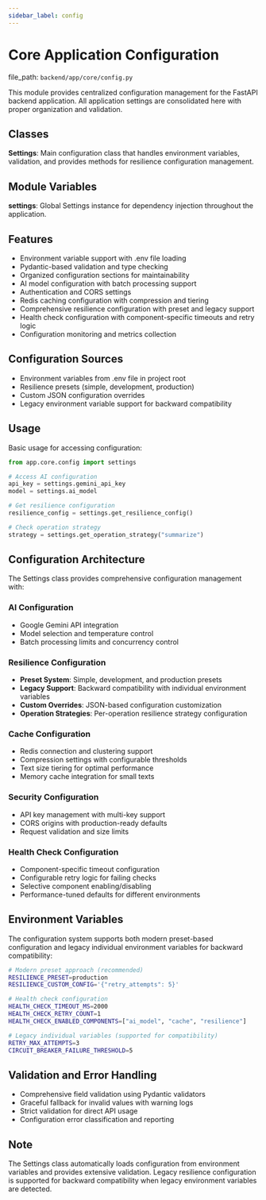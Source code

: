 ```yaml
---
sidebar_label: config
---
```


# Core Application Configuration

  file_path: `backend/app/core/config.py`

This module provides centralized configuration management for the FastAPI backend application.
All application settings are consolidated here with proper organization and validation.

## Classes

**Settings**: Main configuration class that handles environment variables, validation,
and provides methods for resilience configuration management.

## Module Variables

**settings**: Global Settings instance for dependency injection throughout the application.

## Features

- Environment variable support with .env file loading
- Pydantic-based validation and type checking
- Organized configuration sections for maintainability
- AI model configuration with batch processing support
- Authentication and CORS settings
- Redis caching configuration with compression and tiering
- Comprehensive resilience configuration with preset and legacy support
- Health check configuration with component-specific timeouts and retry logic
- Configuration monitoring and metrics collection

## Configuration Sources

- Environment variables from .env file in project root
- Resilience presets (simple, development, production)
- Custom JSON configuration overrides
- Legacy environment variable support for backward compatibility

## Usage

Basic usage for accessing configuration:

```python
from app.core.config import settings

# Access AI configuration
api_key = settings.gemini_api_key
model = settings.ai_model

# Get resilience configuration
resilience_config = settings.get_resilience_config()

# Check operation strategy
strategy = settings.get_operation_strategy("summarize")
```

## Configuration Architecture

The Settings class provides comprehensive configuration management with:

### AI Configuration
- Google Gemini API integration
- Model selection and temperature control
- Batch processing limits and concurrency control

### Resilience Configuration
- **Preset System**: Simple, development, and production presets
- **Legacy Support**: Backward compatibility with individual environment variables
- **Custom Overrides**: JSON-based configuration customization
- **Operation Strategies**: Per-operation resilience strategy configuration

### Cache Configuration
- Redis connection and clustering support
- Compression settings with configurable thresholds
- Text size tiering for optimal performance
- Memory cache integration for small texts

### Security Configuration
- API key management with multi-key support
- CORS origins with production-ready defaults
- Request validation and size limits

### Health Check Configuration
- Component-specific timeout configuration
- Configurable retry logic for failing checks
- Selective component enabling/disabling
- Performance-tuned defaults for different environments

## Environment Variables

The configuration system supports both modern preset-based configuration and
legacy individual environment variables for backward compatibility:

```bash
# Modern preset approach (recommended)
RESILIENCE_PRESET=production
RESILIENCE_CUSTOM_CONFIG='{"retry_attempts": 5}'

# Health check configuration
HEALTH_CHECK_TIMEOUT_MS=2000
HEALTH_CHECK_RETRY_COUNT=1
HEALTH_CHECK_ENABLED_COMPONENTS=["ai_model", "cache", "resilience"]

# Legacy individual variables (supported for compatibility)
RETRY_MAX_ATTEMPTS=3
CIRCUIT_BREAKER_FAILURE_THRESHOLD=5
```

## Validation and Error Handling

- Comprehensive field validation using Pydantic validators
- Graceful fallback for invalid values with warning logs
- Strict validation for direct API usage
- Configuration error classification and reporting

## Note

The Settings class automatically loads configuration from environment variables
and provides extensive validation. Legacy resilience configuration is supported
for backward compatibility when legacy environment variables are detected.
